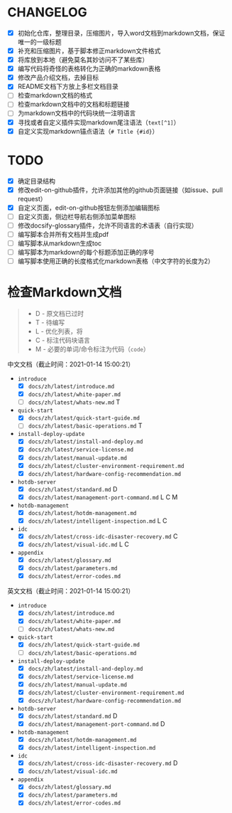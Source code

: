 # CHANGELOG

* [X] 初始化仓库，整理目录，压缩图片，导入word文档到markdown文档，保证唯一的一级标题
* [X] 补充和压缩图片，基于脚本修正markdown文件格式
* [X] 将库放到本地（避免莫名其妙访问不了某些库）
* [X] 编写代码将奇怪的表格转化为正确的markdown表格
* [X] 修改产品介绍文档，去掉目标
* [X] README文档下方放上多栏文档目录
* [ ] 检查markdown文档的格式
* [ ] 检查markdown文档中的文档和标题链接
* [ ] 为markdown文档中的代码块统一注明语言
* [X] 寻找或者自定义插件实现markdown尾注语法（`text[^1]`）
* [X] 自定义实现markdown锚点语法（`# Title {#id}`）

# TODO

* [X] 确定目录结构
* [X] 修改edit-on-github插件，允许添加其他的github页面链接（如issue、pull request）
* [X] 自定义页面，edit-on-github按钮左侧添加编辑图标
* [ ] 自定义页面，侧边栏导航右侧添加菜单图标
* [ ] 修改docsify-glossary插件，允许不同语言的术语表（自行实现）
* [ ] 编写脚本合并所有文档并生成pdf
* [ ] 编写脚本从markdown生成toc
* [ ] 编写脚本为markdown的每个标题添加正确的序号
* [ ] 编写脚本使用正确的长度格式化markdown表格（中文字符的长度为2）

# 检查Markdown文档

> * D - 原文档已过时
> * T - 待编写
> * L - 优化列表，将
> * C - 标注代码块语言
> * M - 必要的单词/命令标注为代码（`code`）

中文文档（截止时间：2021-01-14 15:00:21）

* `introduce`
  * [X] `docs/zh/latest/introduce.md`
  * [X] `docs/zh/latest/white-paper.md` 
  * [ ] `docs/zh/latest/whats-new.md` T
* `quick-start`
  * [X] `docs/zh/latest/quick-start-guide.md`
  * [ ] `docs/zh/latest/basic-operations.md` T
* `install-deploy-update`
  * [X] `docs/zh/latest/install-and-deploy.md`
  * [X] `docs/zh/latest/service-license.md`
  * [X] `docs/zh/latest/manual-update.md`
  * [X] `docs/zh/latest/cluster-environment-requirement.md`
  * [X] `docs/zh/latest/hardware-config-recommendation.md`
* `hotdb-server`
  * [X] `docs/zh/latest/standard.md` D
  * [X] `docs/zh/latest/management-port-command.md` L C M
* `hotdb-management`
  * [X] `docs/zh/latest/hotdm-management.md`
  * [X] `docs/zh/latest/intelligent-inspection.md` L C
* `idc`
  * [X] `docs/zh/latest/cross-idc-disaster-recovery.md` C
  * [X] `docs/zh/latest/visual-idc.md` L C
* `appendix`
  * [X] `docs/zh/latest/glossary.md`
  * [X] `docs/zh/latest/parameters.md`
  * [X] `docs/zh/latest/error-codes.md`

英文文档（截止时间：2021-01-14 15:00:21）

* `introduce`
  * [X] `docs/zh/latest/introduce.md`
  * [X] `docs/zh/latest/white-paper.md` 
  * [ ] `docs/zh/latest/whats-new.md`
* `quick-start`
  * [X] `docs/zh/latest/quick-start-guide.md`
  * [ ] `docs/zh/latest/basic-operations.md`
* `install-deploy-update`
  * [X] `docs/zh/latest/install-and-deploy.md`
  * [X] `docs/zh/latest/service-license.md`
  * [X] `docs/zh/latest/manual-update.md`
  * [X] `docs/zh/latest/cluster-environment-requirement.md`
  * [X] `docs/zh/latest/hardware-config-recommendation.md`
* `hotdb-server`
  * [X] `docs/zh/latest/standard.md` D
  * [X] `docs/zh/latest/management-port-command.md` D
* `hotdb-management`
  * [X] `docs/zh/latest/hotdm-management.md`
  * [X] `docs/zh/latest/intelligent-inspection.md`
* `idc`
  * [X] `docs/zh/latest/cross-idc-disaster-recovery.md` D
  * [X] `docs/zh/latest/visual-idc.md`
* `appendix`
  * [X] `docs/zh/latest/glossary.md`
  * [X] `docs/zh/latest/parameters.md`
  * [X] `docs/zh/latest/error-codes.md`